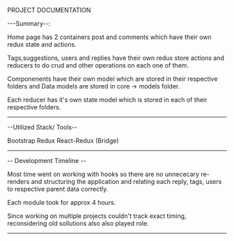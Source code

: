 PROJECT DOCUMENTATION

---Summary--:

Home page has 2 containers post and comments which have their own redux state and actions.

Tags,suggestions, users and replies have their own redux store actions and reducers to do crud and other operations on each one of them.

Componenents have their own model which are stored in their respective folders and Data models are stored in core -> models folder.

Each reducer has it's own state model which is stored in each of their respective folders.

-- --

--Utilized Stack/ Tools--

Bootstrap
Redux
React-Redux (Bridge)

-- --

-- Development Timeline --

Most time went on working with hooks so there are no unnececary re-renders and structuring the application and relating each reply, tags, users to respective parent data correctly.

Each module took for approx 4 hours.

Since working on multiple projects couldn't track exact timing, reconsidering old sollutions also also played role.

-- --






